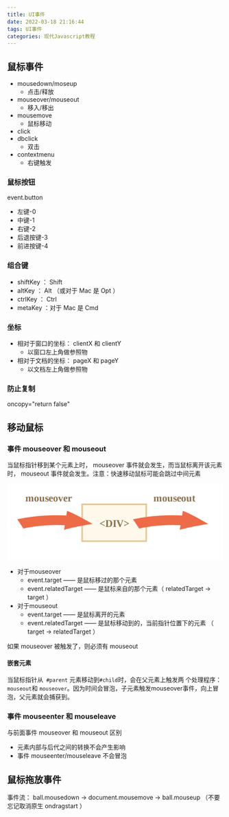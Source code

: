 ```yaml
---
title: UI事件
date: 2022-03-18 21:16:44
tags: UI事件
categories: 现代Javascript教程
---
```


## 鼠标事件

- mousedown/moseup
  - 点击/释放
- mouseover/mouseout
  - 移入/移出
- mousemove
  - 鼠标移动
- click
- dbclick
  - 双击
- contextmenu
  - 右键触发

<!--more-->

### 鼠标按钮

event.button

- 左键-0
- 中键-1
- 右键-2
- 后退按键-3
- 前进按键-4

### 组合键

- shiftKey ： Shift
- altKey ： Alt （或对于 Mac 是 Opt ）
- ctrlKey ： Ctrl
- metaKey ：对于 Mac 是 Cmd

### 坐标

- 相对于窗口的坐标： clientX 和 clientY 
  - 以窗口左上角做参照物
- 相对于文档的坐标： pageX 和 pageY 
  - 以文档左上角做参照物

### 防止复制

oncopy="return false"

## 移动鼠标

### 事件 mouseover 和 mouseout 

当鼠标指针移到某个元素上时， mouseover 事件就会发生，而当鼠标离开该元素 时， mouseout 事件就会发生。注意：快速移动鼠标可能会跳过中间元素

![鼠标事件图](UI事件/8844cdf43e0eae86ff31997af9fada4.png)

- 对于mouseover
  - event.target —— 是鼠标移过的那个元素
  - event.relatedTarget —— 是鼠标来自的那个元素（ relatedTarget → target ）
- 对于mouseout
  - event.target —— 是鼠标离开的元素
  - event.relatedTarget —— 是鼠标移动到的，当前指针位置下的元素 （ target → relatedTarget ）

如果 mouseover 被触发了，则必须有 mouseout

#### 嵌套元素

当鼠标指针从` #parent` 元素移动到` #child `时，会在父元素上触发两 个处理程序：` mouseout `和 `mouseover`。因为时间会冒泡，子元素触发mouseover事件，向上冒泡，父元素就会捕获到。

### 事件 mouseenter 和 mouseleave

与前面事件 mouseover 和 mouseout 区别

- 元素内部与后代之间的转换不会产生影响
- 事件 mouseenter/mouseleave 不会冒泡

## 鼠标拖放事件

事件流： ball.mousedown → document.mousemove → ball.mouseup （不要忘记取消原生 ondragstart ）
